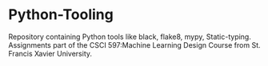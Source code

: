 # Python-Tooling
Repository containing Python tools like black, flake8, mypy, Static-typing.
Assignments part of the CSCI 597:Machine Learning Design Course from St. Francis Xavier University.
